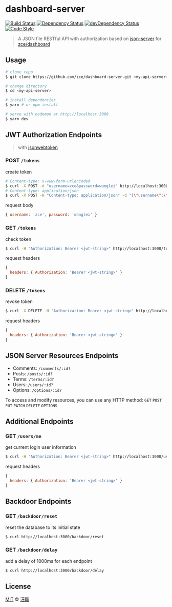 # dashboard-server

[![Build Status][travis-image]][travis-url]
[![Dependency Status][dependency-image]][dependency-url]
[![devDependency Status][devdependency-image]][devdependency-url]
[![Code Style][style-image]][style-url]

> A JSON file RESTful API with authorization based on [json-server](https://github.com/typicode/json-server) for [zce/dashboard](https://github.com/zce/dashboard)

## Usage

```sh
# clone repo
$ git clone https://github.com/zce/dashboard-server.git <my-api-server>

# change directory
$ cd <my-api-server>

# install dependencies
$ yarn # or npm install

# serve with nodemon at http://localhost:3000
$ yarn dev
```

## JWT Authorization Endpoints

> with [jsonwebtoken](http://jwt.io)

### POST `/tokens`

create token

```sh
# Content-type: x-www-form-urlencoded
$ curl -X POST -d "username=zce&password=wanglei" http://localhost:3000/tokens
# Content-type: application/json
$ curl -X POST -H "Content-type: application/json" -d "{\"username\":\"zce\",\"password\":\"wanglei\"}" http://localhost:3000/tokens
```

request body

```js
{ username: 'zce', password: 'wanglei' }
```

### GET `/tokens`

check token

```sh
$ curl -H "Authorization: Bearer <jwt-string>" http://localhost:3000/tokens
```

request headers

```js
{
  headers: { Authorization: 'Bearer <jwt-string>' }
}
```

### DELETE `/tokens`

revoke token

```sh
$ curl -X DELETE -H "Authorization: Bearer <jwt-string>" http://localhost:3000/tokens
```

request headers

```js
{
  headers: { Authorization: 'Bearer <jwt-string>' }
}
```

## JSON Server Resources Endpoints

- Comments: `/comments/:id?`
- Posts: `/posts/:id?`
- Terms: `/terms/:id?`
- Users: `/users/:id?`
- Options: `/options/:id?`

To access and modify resources, you can use any HTTP method: `GET` `POST` `PUT` `PATCH` `DELETE` `OPTIONS`

## Additional Endpoints

### GET `/users/me`

get current login user information

```sh
$ curl -H "Authorization: Bearer <jwt-string>" http://localhost:3000/users/me
```

request headers

```js
{
  headers: { Authorization: 'Bearer <jwt-string>' }
}
```

## Backdoor Endpoints

### GET `/backdoor/reset`

reset the database to its initial state

```sh
$ curl http://localhost:3000/backdoor/reset
```

### GET `/backdoor/delay`

add a delay of 1000ms for each endpoint

```sh
$ curl http://localhost:3000/backdoor/delay
```

## License

[MIT](LICENSE) &copy; [汪磊](http://zce.me)



[travis-image]: https://img.shields.io/travis/zce/dashboard-server.svg
[travis-url]: https://travis-ci.org/zce/dashboard-server
[dependency-image]: https://img.shields.io/david/zce/dashboard-server.svg
[dependency-url]: https://david-dm.org/zce/dashboard-server
[devdependency-image]: https://img.shields.io/david/dev/zce/dashboard-server.svg
[devdependency-url]: https://david-dm.org/zce/dashboard-server?type=dev
[style-image]: https://img.shields.io/badge/code%20style-standard-brightgreen.svg
[style-url]: http://standardjs.com/
